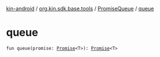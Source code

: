 [kin-android](../../index.md) / [org.kin.sdk.base.tools](../index.md) / [PromiseQueue](index.md) / [queue](./queue.md)

# queue

`fun queue(promise: `[`Promise`](../-promise/index.md)`<T>): `[`Promise`](../-promise/index.md)`<T>`